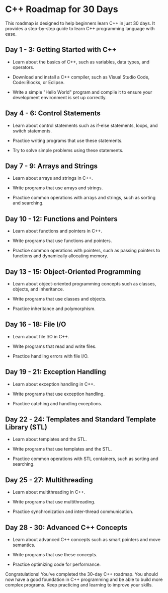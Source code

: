 # C++ Roadmap for 30 Days

This roadmap is designed to help beginners learn C++ in just 30 days. It provides a step-by-step guide to learn C++ programming language with ease.

## Day 1 - 3: Getting Started with C++

- Learn about the basics of C++, such as variables, data types, and operators.

- Download and install a C++ compiler, such as Visual Studio Code, Code::Blocks, or Eclipse.

- Write a simple "Hello World" program and compile it to ensure your development environment is set up correctly.

## Day 4 - 6: Control Statements

- Learn about control statements such as if-else statements, loops, and switch statements.

- Practice writing programs that use these statements.

- Try to solve simple problems using these statements.

## Day 7 - 9: Arrays and Strings

- Learn about arrays and strings in C++.

- Write programs that use arrays and strings.

- Practice common operations with arrays and strings, such as sorting and searching.

## Day 10 - 12: Functions and Pointers

- Learn about functions and pointers in C++.

- Write programs that use functions and pointers.

- Practice common operations with pointers, such as passing pointers to functions and dynamically allocating memory.

## Day 13 - 15: Object-Oriented Programming

- Learn about object-oriented programming concepts such as classes, objects, and inheritance.

- Write programs that use classes and objects.

- Practice inheritance and polymorphism.

## Day 16 - 18: File I/O

- Learn about file I/O in C++.

- Write programs that read and write files.

- Practice handling errors with file I/O.

## Day 19 - 21: Exception Handling

- Learn about exception handling in C++.

- Write programs that use exception handling.

- Practice catching and handling exceptions.

## Day 22 - 24: Templates and Standard Template Library (STL)

- Learn about templates and the STL.

- Write programs that use templates and the STL.

- Practice common operations with STL containers, such as sorting and searching.

## Day 25 - 27: Multithreading

- Learn about multithreading in C++.

- Write programs that use multithreading.

- Practice synchronization and inter-thread communication.

## Day 28 - 30: Advanced C++ Concepts

- Learn about advanced C++ concepts such as smart pointers and move semantics.

- Write programs that use these concepts.

- Practice optimizing code for performance.

Congratulations! You've completed the 30-day C++ roadmap. You should now have a good foundation in C++ programming and be able to build more complex programs. Keep practicing and learning to improve your skills.
